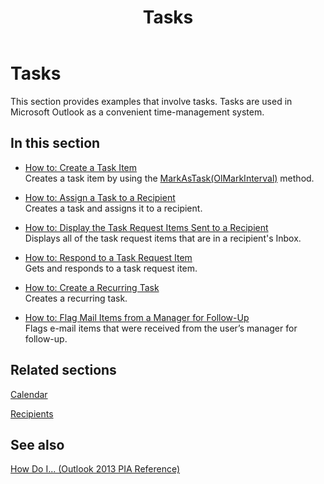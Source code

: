 ﻿---
title: Tasks
TOCTitle: Tasks
ms:assetid: f691b618-9cbd-4c7a-ad5c-c28ae12da907
ms:mtpsurl: https://msdn.microsoft.com/en-us/library/Ff184656(v=office.15)
ms:contentKeyID: 55119928
ms.date: 07/24/2014
mtps_version: v=office.15
---

# Tasks

This section provides examples that involve tasks. Tasks are used in Microsoft Outlook as a convenient time-management system.

## In this section

  - [How to: Create a Task Item](how-to-create-a-task-item.md)  
    Creates a task item by using the [MarkAsTask(OlMarkInterval)](https://msdn.microsoft.com/en-us/library/bb609068\(v=office.15\)) method.

  - [How to: Assign a Task to a Recipient](how-to-assign-a-task-to-a-recipient.md)  
    Creates a task and assigns it to a recipient.

  - [How to: Display the Task Request Items Sent to a Recipient](how-to-display-the-task-request-items-sent-to-a-recipient.md)  
    Displays all of the task request items that are in a recipient's Inbox.

  - [How to: Respond to a Task Request Item](how-to-respond-to-a-task-request-item.md)  
    Gets and responds to a task request item.

  - [How to: Create a Recurring Task](how-to-create-a-recurring-task.md)  
    Creates a recurring task.

  - [How to: Flag Mail Items from a Manager for Follow-Up](how-to-flag-mail-items-from-a-manager-for-follow-up.md)  
    Flags e-mail items that were received from the user’s manager for follow-up.

## Related sections

[Calendar](calendar.md)

[Recipients](recipients.md)

## See also



[How Do I... (Outlook 2013 PIA Reference)](how-do-i-outlook-2013-pia-reference.md)


